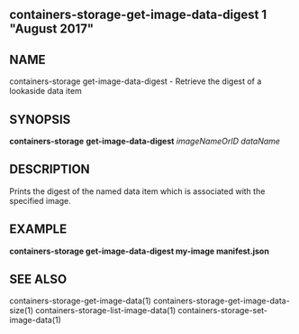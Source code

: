 ## containers-storage-get-image-data-digest 1 "August 2017"

## NAME
containers-storage get-image-data-digest - Retrieve the digest of a lookaside data item

## SYNOPSIS
**containers-storage** **get-image-data-digest** *imageNameOrID* *dataName*

## DESCRIPTION
Prints the digest of the named data item which is associated with the specified
image.

## EXAMPLE
**containers-storage get-image-data-digest my-image manifest.json**

## SEE ALSO
containers-storage-get-image-data(1)
containers-storage-get-image-data-size(1)
containers-storage-list-image-data(1)
containers-storage-set-image-data(1)

